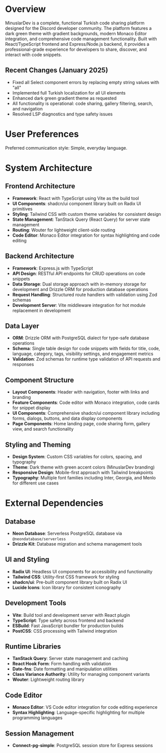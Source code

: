 # Overview

MinuslarDev is a complete, functional Turkish code sharing platform designed for the Discord developer community. The platform features a dark green theme with gradient backgrounds, modern Monaco Editor integration, and comprehensive code management functionality. Built with React/TypeScript frontend and Express/Node.js backend, it provides a professional-grade experience for developers to share, discover, and interact with code snippets.

## Recent Changes (January 2025)
- Fixed all Select component errors by replacing empty string values with "all"
- Implemented full Turkish localization for all UI elements
- Enhanced dark green gradient theme as requested
- All functionality is operational: code sharing, gallery filtering, search, and navigation
- Resolved LSP diagnostics and type safety issues

# User Preferences

Preferred communication style: Simple, everyday language.

# System Architecture

## Frontend Architecture
- **Framework**: React with TypeScript using Vite as the build tool
- **UI Components**: shadcn/ui component library built on Radix UI primitives
- **Styling**: Tailwind CSS with custom theme variables for consistent design
- **State Management**: TanStack Query (React Query) for server state management
- **Routing**: Wouter for lightweight client-side routing
- **Code Editor**: Monaco Editor integration for syntax highlighting and code editing

## Backend Architecture
- **Framework**: Express.js with TypeScript
- **API Design**: RESTful API endpoints for CRUD operations on code snippets
- **Data Storage**: Dual storage approach with in-memory storage for development and Drizzle ORM for production database operations
- **Request Handling**: Structured route handlers with validation using Zod schemas
- **Development Server**: Vite middleware integration for hot module replacement in development

## Data Layer
- **ORM**: Drizzle ORM with PostgreSQL dialect for type-safe database operations
- **Schema**: Single table design for code snippets with fields for title, code, language, category, tags, visibility settings, and engagement metrics
- **Validation**: Zod schemas for runtime type validation of API requests and responses

## Component Structure
- **Layout Components**: Header with navigation, footer with links and branding
- **Feature Components**: Code editor with Monaco integration, code cards for snippet display
- **UI Components**: Comprehensive shadcn/ui component library including forms, dialogs, buttons, and data display components
- **Page Components**: Home landing page, code sharing form, gallery view, and search functionality

## Styling and Theming
- **Design System**: Custom CSS variables for colors, spacing, and typography
- **Theme**: Dark theme with green accent colors (MinuslarDev branding)
- **Responsive Design**: Mobile-first approach with Tailwind breakpoints
- **Typography**: Multiple font families including Inter, Georgia, and Menlo for different use cases

# External Dependencies

## Database
- **Neon Database**: Serverless PostgreSQL database via `@neondatabase/serverless`
- **Drizzle Kit**: Database migration and schema management tools

## UI and Styling
- **Radix UI**: Headless UI components for accessibility and functionality
- **Tailwind CSS**: Utility-first CSS framework for styling
- **shadcn/ui**: Pre-built component library built on Radix UI
- **Lucide Icons**: Icon library for consistent iconography

## Development Tools
- **Vite**: Build tool and development server with React plugin
- **TypeScript**: Type safety across frontend and backend
- **ESBuild**: Fast JavaScript bundler for production builds
- **PostCSS**: CSS processing with Tailwind integration

## Runtime Libraries
- **TanStack Query**: Server state management and caching
- **React Hook Form**: Form handling with validation
- **Date-fns**: Date formatting and manipulation utilities
- **Class Variance Authority**: Utility for managing component variants
- **Wouter**: Lightweight routing library

## Code Editor
- **Monaco Editor**: VS Code editor integration for code editing experience
- **Syntax Highlighting**: Language-specific highlighting for multiple programming languages

## Session Management
- **Connect-pg-simple**: PostgreSQL session store for Express sessions